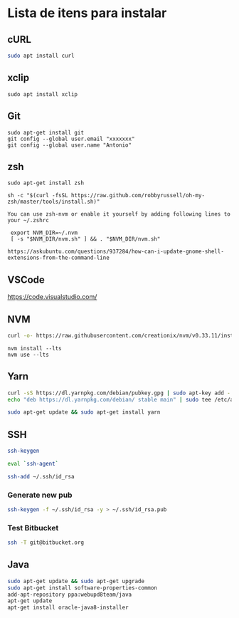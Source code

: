 # Lista de itens para instalar


## cURL

```bash
sudo apt install curl
```

## xclip

```
sudo apt install xclip
```

## Git

```
sudo apt-get install git
git config --global user.email "xxxxxxx"
git config --global user.name "Antonio"
```

## zsh

```
sudo apt-get install zsh
```

```text
sh -c "$(curl -fsSL https://raw.github.com/robbyrussell/oh-my-zsh/master/tools/install.sh)"
```

```
You can use zsh-nvm or enable it yourself by adding following lines to your ~/.zshrc

 export NVM_DIR=~/.nvm
 [ -s "$NVM_DIR/nvm.sh" ] && . "$NVM_DIR/nvm.sh"

https://askubuntu.com/questions/937284/how-can-i-update-gnome-shell-extensions-from-the-command-line
```

## VSCode

https://code.visualstudio.com/


## NVM

```bash
curl -o- https://raw.githubusercontent.com/creationix/nvm/v0.33.11/install.sh | bash
```

```shell
nvm install --lts
nvm use --lts
```

## Yarn

```bash
curl -sS https://dl.yarnpkg.com/debian/pubkey.gpg | sudo apt-key add -
echo "deb https://dl.yarnpkg.com/debian/ stable main" | sudo tee /etc/apt/sources.list.d/yarn.list
```

```bash
sudo apt-get update && sudo apt-get install yarn
```

## SSH 

```bash
ssh-keygen

eval `ssh-agent`

ssh-add ~/.ssh/id_rsa
```

### Generate new pub

```bash
ssh-keygen -f ~/.ssh/id_rsa -y > ~/.ssh/id_rsa.pub
```

### Test Bitbucket

```bash
ssh -T git@bitbucket.org
```

## Java

```bash
sudo apt-get update && sudo apt-get upgrade  
sudo apt-get install software-properties-common  
add-apt-repository ppa:webupd8team/java  
apt-get update  
apt-get install oracle-java8-installer  
```
